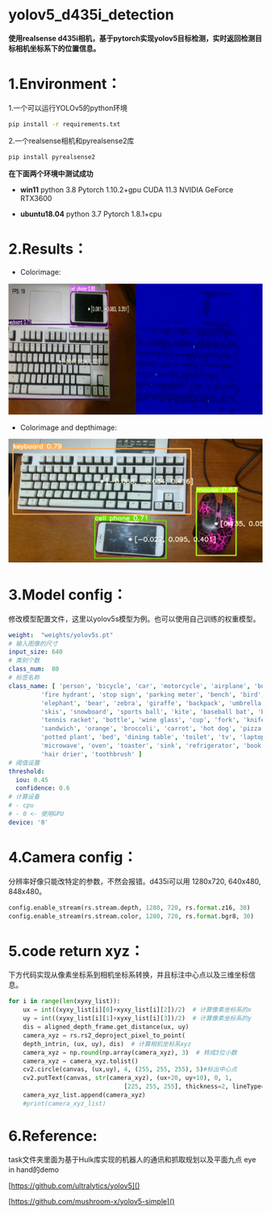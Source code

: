 # yolov5_d435i_detection
**使用realsense d435i相机，基于pytorch实现yolov5目标检测，实时返回检测目标相机坐标系下的位置信息。**

# 1.Environment：

1.一个可以运行YOLOv5的python环境

```bash
pip install -r requirements.txt
```

2.一个realsense相机和pyrealsense2库

```bash
pip install pyrealsense2
```

**在下面两个环境中测试成功**

- **win11** python 3.8 Pytorch 1.10.2+gpu CUDA 11.3  NVIDIA GeForce RTX3600

- **ubuntu18.04**  python 3.7 Pytorch 1.8.1+cpu

# 2.Results：

- Colorimage:

![image-1](image/1.png)

- Colorimage and depthimage:

![image-2](image/2.png)

# 3.Model config：

修改模型配置文件，这里以yolov5s模型为例。也可以使用自己训练的权重模型。

```yaml
weight:  "weights/yolov5s.pt"
# 输入图像的尺寸
input_size: 640
# 类别个数
class_num:  80
# 标签名称
class_name: [ 'person', 'bicycle', 'car', 'motorcycle', 'airplane', 'bus', 'train', 'truck', 'boat', 'traffic light',
         'fire hydrant', 'stop sign', 'parking meter', 'bench', 'bird', 'cat', 'dog', 'horse', 'sheep', 'cow',
         'elephant', 'bear', 'zebra', 'giraffe', 'backpack', 'umbrella', 'handbag', 'tie', 'suitcase', 'frisbee',
         'skis', 'snowboard', 'sports ball', 'kite', 'baseball bat', 'baseball glove', 'skateboard', 'surfboard',
         'tennis racket', 'bottle', 'wine glass', 'cup', 'fork', 'knife', 'spoon', 'bowl', 'banana', 'apple',
         'sandwich', 'orange', 'broccoli', 'carrot', 'hot dog', 'pizza', 'donut', 'cake', 'chair', 'couch',
         'potted plant', 'bed', 'dining table', 'toilet', 'tv', 'laptop', 'mouse', 'remote', 'keyboard', 'cell phone',
         'microwave', 'oven', 'toaster', 'sink', 'refrigerator', 'book', 'clock', 'vase', 'scissors', 'teddy bear',
         'hair drier', 'toothbrush' ]
# 阈值设置
threshold:
  iou: 0.45
  confidence: 0.6
# 计算设备
# - cpu
# - 0 <- 使用GPU
device: '0'
```

# 4.Camera config：

分辨率好像只能改特定的参数，不然会报错。d435i可以用 1280x720, 640x480, 848x480。

```python
config.enable_stream(rs.stream.depth, 1280, 720, rs.format.z16, 30)
config.enable_stream(rs.stream.color, 1280, 720, rs.format.bgr8, 30)
```
# 5.code return xyz：
下方代码实现从像素坐标系到相机坐标系转换，并且标注中心点以及三维坐标信息。
```python
for i in range(len(xyxy_list)):
    ux = int((xyxy_list[i][0]+xyxy_list[i][2])/2)  # 计算像素坐标系的x
    uy = int((xyxy_list[i][1]+xyxy_list[i][3])/2)  # 计算像素坐标系的y
    dis = aligned_depth_frame.get_distance(ux, uy)  
    camera_xyz = rs.rs2_deproject_pixel_to_point(
    depth_intrin, (ux, uy), dis)  # 计算相机坐标系xyz
    camera_xyz = np.round(np.array(camera_xyz), 3)  # 转成3位小数
    camera_xyz = camera_xyz.tolist()
    cv2.circle(canvas, (ux,uy), 4, (255, 255, 255), 5)#标出中心点
    cv2.putText(canvas, str(camera_xyz), (ux+20, uy+10), 0, 1,
                                [225, 255, 255], thickness=2, lineType=cv2.LINE_AA)#标出坐标
    camera_xyz_list.append(camera_xyz)
    #print(camera_xyz_list)
```
# 6.Reference:

task文件夹里面为基于Hulk库实现的机器人的通讯和抓取规划以及平面九点 eye in hand的demo

[https://github.com/ultralytics/yolov5]()

[https://github.com/mushroom-x/yolov5-simple]()
